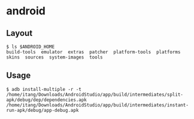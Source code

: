 # android

## Layout

```shell
$ ls $ANDROID_HOME
build-tools  emulator  extras  patcher  platform-tools  platforms  skins  sources  system-images  tools
```

## Usage

    $ adb install-multiple -r -t /home/itang/Downloads/AndroidStudio/app/build/intermediates/split-apk/debug/dep/dependencies.apk /home/itang/Downloads/AndroidStudio/app/build/intermediates/instant-run-apk/debug/app-debug.apk
